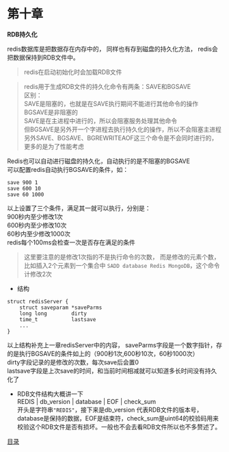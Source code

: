 # 第十章

**RDB持久化**

redis数据库是把数据存在内存中的，
同样也有存到磁盘的持久化方法，
redis会把数据保持到RDB文件中。

> redis在启动初始化时会加载RDB文件  

> redis用于生成RDB文件的持久化命令有两条：SAVE和BGSAVE  
区别：  
  SAVE是阻塞的，也就是在SAVE执行期间不能进行其他命令的操作  
  BGSAVE是非阻塞的  
SAVE是在主进程中进行的，所以会阻塞服务处理其他命令  
但BGSAVE是另外开一个字进程去执行持久化的操作，所以不会阻塞主进程  
另外SAVE、BGSAVE、BGREWRITEAOF这三个命令是不会同时进行的，更多的是为了性能考虑

Redis也可以自动进行磁盘的持久化，自动执行的是不阻塞的BGSAVE  
可以配置redis自动执行BGSAVE的条件，如：
```
save 900 1
save 600 10
save 60 1000
```
以上设置了三个条件，满足其一就可以执行，分别是：  
900秒内至少修改1次  
600秒内至少修改10次  
60秒内至少修改1000次  
redis每个100ms会检查一次是否存在满足的条件
> 这里要注意的是修改1次指的不是执行命令的次数，
而是修改的元素个数，比如插入2个元素到一个集合中
`SADD database Redis MongoDB`，这个命令计修改2次

* 结构
```
struct redisServer {
    struct saveparam *saveParms
    long long        dirty
    time_t           lastsave
    ...
}
```
以上结构补充上一章redisServer中的内容，
saveParms字段是一个数字指针，存的是执行BGSAVE的条件如上的（900秒1次,600秒10次，60秒1000次）  
dirty字段记录的是修改的次数，每次save后会置0  
lastsave字段是上次save的时间，和当前时间相减就可以知道多长时间没有持久化了  

* RDB文件结构大概讲一下  
REDIS | db_version | database | EOF | check_sum  
开头是字符串`"REDIS"`，接下来是db_version 代表RDB文件的版本号，
database是保持的数据，EOF是结束符，check_sum是uint64的校验码用来校验这个RDB文件是否有损坏。一般也不会去看RDB文件所以也不多赘述了。

[目录](./0.md)
